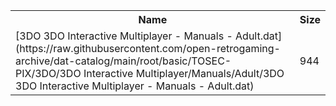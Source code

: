 <table>
<tr><th>Name</th><th>Size</th></tr>
<tr><td>[3DO 3DO Interactive Multiplayer - Manuals - Adult.dat](https://raw.githubusercontent.com/open-retrogaming-archive/dat-catalog/main/root/basic/TOSEC-PIX/3DO/3DO Interactive Multiplayer/Manuals/Adult/3DO 3DO Interactive Multiplayer - Manuals - Adult.dat)</td><td>944</td></tr>
</table>
